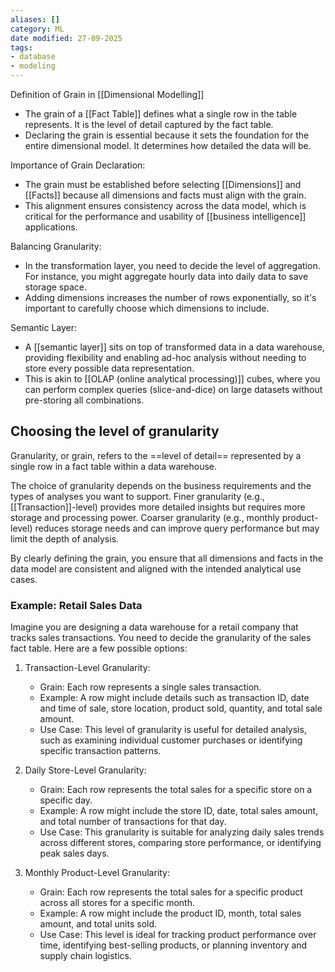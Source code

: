 ```yaml
---
aliases: []
category: ML
date modified: 27-09-2025
tags:
- database
- modeling
---
```

Definition of Grain in [[Dimensional Modelling]]
   - The grain of a [[Fact Table]] defines what a single row in the table represents. It is the level of detail captured by the fact table.
   - Declaring the grain is essential because it sets the foundation for the entire dimensional model. It determines how detailed the data will be.

Importance of Grain Declaration:
   - The grain must be established before selecting [[Dimensions]] and [[Facts]] because all dimensions and facts must align with the grain.
   - This alignment ensures consistency across the data model, which is critical for the performance and usability of [[business intelligence]] applications.

Balancing Granularity:
   - In the transformation layer, you need to decide the level of aggregation. For instance, you might aggregate hourly data into daily data to save storage space.
   - Adding dimensions increases the number of rows exponentially, so it's important to carefully choose which dimensions to include.

Semantic Layer:
   - A [[semantic layer]] sits on top of transformed data in a data warehouse, providing flexibility and enabling ad-hoc analysis without needing to store every possible data representation.
   - This is akin to [[OLAP (online analytical processing)]] cubes, where you can perform complex queries (slice-and-dice) on large datasets without pre-storing all combinations.

## Choosing the level of granularity

Granularity, or grain, refers to the ==level of detail== represented by a single row in a fact table within a data warehouse. 

The choice of granularity depends on the business requirements and the types of analyses you want to support. Finer granularity (e.g., [[Transaction]]-level) provides more detailed insights but requires more storage and processing power. Coarser granularity (e.g., monthly product-level) reduces storage needs and can improve query performance but may limit the depth of analysis.

By clearly defining the grain, you ensure that all dimensions and facts in the data model are consistent and aligned with the intended analytical use cases.

### Example: Retail Sales Data

Imagine you are designing a data warehouse for a retail company that tracks sales transactions. You need to decide the granularity of the sales fact table. Here are a few possible options:

1. Transaction-Level Granularity:
   - Grain: Each row represents a single sales transaction.
   - Example: A row might include details such as transaction ID, date and time of sale, store location, product sold, quantity, and total sale amount.
   - Use Case: This level of granularity is useful for detailed analysis, such as examining individual customer purchases or identifying specific transaction patterns.

2. Daily Store-Level Granularity:
   - Grain: Each row represents the total sales for a specific store on a specific day.
   - Example: A row might include the store ID, date, total sales amount, and total number of transactions for that day.
   - Use Case: This granularity is suitable for analyzing daily sales trends across different stores, comparing store performance, or identifying peak sales days.

3. Monthly Product-Level Granularity:
   - Grain: Each row represents the total sales for a specific product across all stores for a specific month.
   - Example: A row might include the product ID, month, total sales amount, and total units sold.
   - Use Case: This level is ideal for tracking product performance over time, identifying best-selling products, or planning inventory and supply chain logistics.

